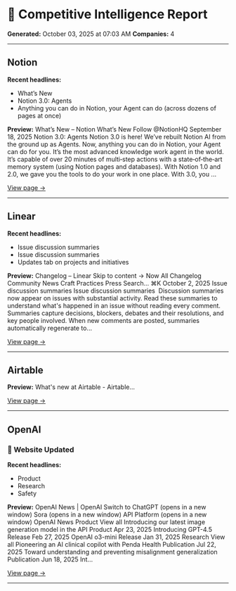 # 🎯 Competitive Intelligence Report

**Generated:** October 03, 2025 at 07:03 AM
**Companies:** 4

---

## Notion

**Recent headlines:**
- What’s New
- Notion 3.0: Agents
- Anything you can do in Notion, your Agent can do (across dozens of pages at once)

**Preview:** What’s New – Notion What’s New Follow @NotionHQ September 18, 2025 Notion 3.0: Agents Notion 3.0 is here! We’ve rebuilt Notion AI from the ground up as Agents. Now, anything you can do in Notion, your Agent can do for you. It’s the most advanced knowledge work agent in the world. It’s capable of over 20 minutes of multi‑step actions with a state‑of‑the‑art memory system (using Notion pages and databases). With Notion 1.0 and 2.0, we gave you the tools to do your work in one place. With 3.0, you ...

[View page →](https://www.notion.so/releases)

---

## Linear

**Recent headlines:**
- Issue discussion summaries
- Issue discussion summaries⁠
- Updates tab on projects and initiatives⁠

**Preview:** Changelog – Linear Skip to content → Now All Changelog Community News Craft Practices Press Search… ⌘K October 2, 2025 Issue discussion summaries Issue discussion summaries ⁠ Discussion summaries now appear on issues with substantial activity. Read these summaries to understand what's happened in an issue without reading every comment. Summaries capture decisions, blockers, debates and their resolutions, and key people involved. When new comments are posted, summaries automatically regenerate to...

[View page →](https://linear.app/changelog)

---

## Airtable

**Preview:** What's new at Airtable - Airtable...

[View page →](https://www.airtable.com/whatsnew)

---

## OpenAI

### 🔄 Website Updated

**Recent headlines:**
- Product
- Research
- Safety

**Preview:** OpenAI News | OpenAI Switch to ChatGPT (opens in a new window) Sora (opens in a new window) API Platform (opens in a new window) OpenAI News Product View all Introducing our latest image generation model in the API Product Apr 23, 2025 Introducing GPT-4.5 Release Feb 27, 2025 OpenAI o3-mini Release Jan 31, 2025 Research View all Pioneering an AI clinical copilot with Penda Health Publication Jul 22, 2025 Toward understanding and preventing misalignment generalization Publication Jun 18, 2025 Int...

[View page →](https://openai.com/news/)

---

